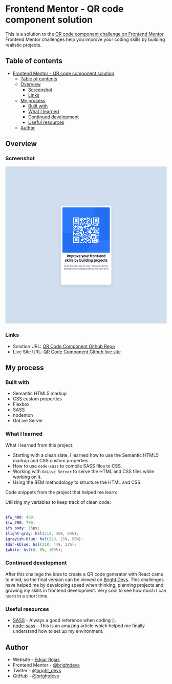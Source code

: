 # Frontend Mentor - QR code component solution

This is a solution to the [QR code component challenge on Frontend Mentor](https://www.frontendmentor.io/challenges/qr-code-component-iux_sIO_H). Frontend Mentor challenges help you improve your coding skills by building realistic projects.

## Table of contents

- [Frontend Mentor - QR code component solution](#frontend-mentor---qr-code-component-solution)
  - [Table of contents](#table-of-contents)
  - [Overview](#overview)
    - [Screenshot](#screenshot)
    - [Links](#links)
  - [My process](#my-process)
    - [Built with](#built-with)
    - [What I learned](#what-i-learned)
    - [Continued development](#continued-development)
    - [Useful resources](#useful-resources)
  - [Author](#author)


## Overview

### Screenshot

![](./design//final-project.png)

### Links

- Solution URL: [QR Code Component Github Repo](https://github.com/brightdevs/qr-code-component-main)
- Live Site URL: [QR Code Component Github live site](https://brightdevs.github.io/qr-code-component-main/)

## My process

### Built with

- Semantic HTML5 markup
- CSS custom properties
- Flexbox
- SASS
- nodemon
- GoLive Server

### What I learned

What I learned from this project:
* Starting with a clean slate, I learned how to use the Semantic HTML5 markup and CSS custom properties.
* How to use `node-sass` to compile SASS files to CSS.
* Working with `GoLive Server` to serve the HTML and CSS files while working on it.
* Using the BEM methodology to structure the HTML and CSS.

Code snippets from the project that helped me learn:

Utilizing my variables to keep track of clean code:

```scss

$fw_400: 400;
$fw_700: 700;
$fs_body: 15px;
$light-gray: hsl(212, 45%, 89%);
$grayish-blue: hsl(220, 15%, 55%);
$dar-kblue: hsl(218, 44%, 22%);
$white: hsl(0, 0%, 100%);

```



### Continued development

After this challege the idea to create a QR code generator with React came to mind, so the final version can be viewed on [Bright Devs](https://brightdevs.com/#/projects/qr-code-generator).
This challenges have helped me by developing speed when thinking, planning projects and growing my skills in frontend development.
Very cool to see how much I can learn in a short time.

### Useful resources

- [SASS](https://sass-lang.com/) - Always a good reference when coding :).
- [node-sass](https://blog.devgenius.io/use-sass-on-your-plain-html-css-js-projects-4f09de547f8a) - This is an amazing article which helped me finally understand how to set up my environment.


## Author

- Website - [Edgar Rojas](brightdevs.com)
- Frontend Mentor - [@brightdevs](https://www.frontendmentor.io/profile/brightdevs)
- Twitter - [@bright_devs](https://www.twitter.com/bright_devs)
- GitHub - [@brightdevs](https://www.github.com/brightdevs)
